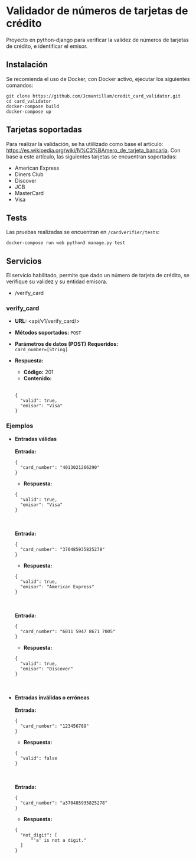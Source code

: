 # Validador de números de tarjetas de crédito
Proyecto en python-django para verificar la validez de números de tarjetas de crédito, e identificar el emisor.

## Instalación
Se recomienda el uso de Docker, con Docker activo, ejecutar los siguientes comandos:
```
git clone https://github.com/Jcmantillam/credit_card_validator.git
cd card_validator
docker-compose build
docker-compose up
```
## Tarjetas soportadas
Para realizar la validación, se ha utiilizado como base el artículo: https://es.wikipedia.org/wiki/N%C3%BAmero_de_tarjeta_bancaria. Con base a este artículo, las siguientes tarjetas se encuentran soportadas:
- American Express
- Diners Club
- Discover
- JCB
- MasterCard
- Visa

## Tests
Las pruebas realizadas se encuentran en `/cardverifier/tests`:
```
docker-compose run web python3 manage.py test
```

## Servicios
El servicio habilitado, permite que dado un número de tarjeta de crédito, se verifique su validez y su entidad emisora.
- /verify_card

### verify_card
 
 * **URL:** <api/v1/verify_card/>
 
 * **Métodos soportados:**
  `POST`

* **Parámetros de datos (POST)**
**Requeridos:**<br>
  `card_number=[String]`<br>

* **Respuesta:**

  * **Código:** 201 <br>
  * **Contenido:** <br><br>
  
  ```
  {
    "valid": true,
    "emisor": "Visa"
  }
  ```
### Ejemplos
* **Entradas válidas**
  <br><br>
  **Entrada:**<br>
  ```
  {
    "card_number": "4013021266290"
  }
  ```
  * **Respuesta:**<br>
  ```
  {
    "valid": true,
    "emisor": "Visa"
  }
  ```
  <br><br>
  **Entrada:**<br>
  ```
  {
    "card_number": "370485935825278"
  }
  ```
  * **Respuesta:**<br>
  ```
  {
    "valid": true,
    "emisor": "American Express"
  }
  ```
  <br><br>
  **Entrada:**<br>
  ```
  {
    "card_number": "6011 5947 8671 7005"
  }
  ```
  * **Respuesta:**<br>
  ```
  {
    "valid": true,
    "emisor": "Discover"
  }
  ```
  <br><br>
* **Entradas inválidas o erróneas**
  <br><br>
  **Entrada:**<br>
  ```
  {
    "card_number": "123456789"
  }
  ```
  * **Respuesta:**<br>
  ```
  {
    "valid": false
  }
  ```
  <br><br>
  **Entrada:**<br>
  ```
  {
    "card_number": "a370485935825278"
  }
  ```
  * **Respuesta:**<br>
  ```
  {
    "not_digit": [
        "'a' is not a digit."
    ]
  }
  ```
